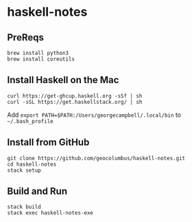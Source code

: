 # haskell-notes

## PreReqs
```
brew install python3
brew install coreutils
```

## Install Haskell on the Mac
```
curl https://get-ghcup.haskell.org -sSf | sh
curl -sSL https://get.haskellstack.org/ | sh
```

Add ```export PATH=$PATH:/Users/georgecampbell/.local/bin``` to ```~/.bash_profile```

## Install from GitHub
```
git clone https://github.com/geocolumbus/haskell-notes.git
cd haskell-notes
stack setup
```

## Build and Run
```
stack build
stack exec haskell-notes-exe
```

